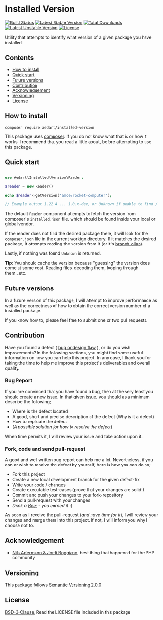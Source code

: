 # Installed Version

[![Build Status](https://travis-ci.org/aedart/installed-version.svg?branch=master)](https://travis-ci.org/aedart/installed-version)
[![Latest Stable Version](https://poser.pugx.org/aedart/installed-version/v/stable)](https://packagist.org/packages/aedart/installed-version)
[![Total Downloads](https://poser.pugx.org/aedart/installed-version/downloads)](https://packagist.org/packages/aedart/installed-version)
[![Latest Unstable Version](https://poser.pugx.org/aedart/installed-version/v/unstable)](https://packagist.org/packages/aedart/installed-version)
[![License](https://poser.pugx.org/aedart/installed-version/license)](https://packagist.org/packages/aedart/installed-version)

Utility that attempts to identify what version of a given package you have installed

## Contents

* [How to install](#how-to-install)
* [Quick start](#quick-start)
* [Future versions](#future-versions)
* [Contribution](#contribution)
* [Acknowledgement](#acknowledgement)
* [Versioning](#versioning)
* [License](#license)

## How to install

```console
composer require aedart/installed-version
```

This package uses [composer](https://getcomposer.org/). If you do not know what that is or how it works, I recommend that you read a little about, before attempting to use this package.

## Quick start

```php

use Aedart\Installed\Version\Reader;

$reader = new Reader();

echo $reader->getVersion('amce/rocket-computer');

// Example output 1.22.4 ... 1.0.x-dev, or Unknown if unable to find / read package version
```

The default `Reader` component attempts to fetch the version from composer's `installed.json` file, which should be found inside your local or global vendor.
 
If the reader does not find the desired package there, it will look for the `composer.json` file in the current workign directory. If it matches the desired package, it attempts reading the version from it (or it's [branch-alias](https://getcomposer.org/doc/articles/aliases.md)).

Lastly, if nothing was found `Unknown` is returned.

**Tip**: You should cache the version because "guessing" the version does come at some cost. Reading files, decoding them, looping through them...etc.

## Future versions

In a future version of this package, I will attempt to improve performance as well as the correctness of how to obtain the correct version number of a installed package.
 
If you know how to, please feel free to submit one or two pull requests.

## Contribution

Have you found a defect ( [bug or design flaw](https://en.wikipedia.org/wiki/Software_bug) ), or do you wish improvements? In the following sections, you might find some useful information
on how you can help this project. In any case, I thank you for taking the time to help me improve this project's deliverables and overall quality.

### Bug Report

If you are convinced that you have found a bug, then at the very least you should create a new issue. In that given issue, you should as a minimum describe the following;

* Where is the defect located
* A good, short and precise description of the defect (Why is it a defect)
* How to replicate the defect
* (_A possible solution for how to resolve the defect_)

When time permits it, I will review your issue and take action upon it.

### Fork, code and send pull-request

A good and well written bug report can help me a lot. Nevertheless, if you can or wish to resolve the defect by yourself, here is how you can do so;

* Fork this project
* Create a new local development branch for the given defect-fix
* Write your code / changes
* Create executable test-cases (prove that your changes are solid!)
* Commit and push your changes to your fork-repository
* Send a pull-request with your changes
* _Drink a [Beer](https://en.wikipedia.org/wiki/Beer) - you earned it_ :)

As soon as I receive the pull-request (_and have time for it_), I will review your changes and merge them into this project. If not, I will inform you why I choose not to.

## Acknowledgement

* [Nils Adermann & Jordi Boggiano](https://getcomposer.org/), best thing that happened for the PHP community

## Versioning

This package follows [Semantic Versioning 2.0.0](http://semver.org/)

## License

[BSD-3-Clause](http://spdx.org/licenses/BSD-3-Clause), Read the LICENSE file included in this package